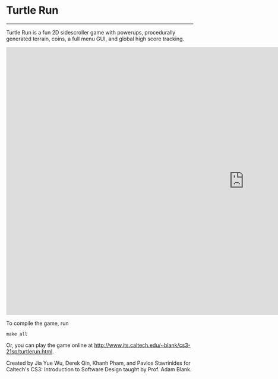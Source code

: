 # Turtle Run
---
Turtle Run is a fun 2D sidescroller game with powerups, procedurally generated terrain, coins, a full menu GUI, and global high score tracking.

<iframe width="1280" height="720" src="https://www.youtube.com/embed/A1Rat8rLp3o" title="YouTube video player" frameborder="0" allow="accelerometer; autoplay; clipboard-write; encrypted-media; gyroscope; picture-in-picture" allowfullscreen></iframe>

To compile the game, run
```
make all
```

Or, you can play the game online at http://www.its.caltech.edu/~blank/cs3-21sp/turtlerun.html.

Created by Jia Yue Wu, Derek Qin, Khanh Pham, and Pavlos Stavrinides for Caltech's CS3: Introduction to Software Design taught by Prof. Adam Blank.